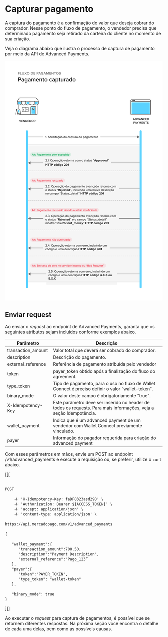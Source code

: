 # Capturar pagamento

A captura do pagamento é a confirmação do valor que deseja cobrar do comprador. Nesse ponto do fluxo de pagamento, o vendedor precisa que determinado pagamento seja retirado da carteira do cliente no momento de sua criação.

Veja o diagrama abaixo que ilustra o processo de captura de pagamento por meio da API de Advanced Payments.

![Capture-payment-flow](/images/wallet-connect/captured-payment.pt.png)

## Enviar request

Ao enviar o _request_ ao endpoint de Advanced Payments, garanta que os seguintes atributos sejam incluídos conforme exemplos abaixo.

| Parâmetro  | Descrição  |
| --- | --- |
| transaction_amount  | Valor total que deverá ser cobrado do comprador.  |
| description  | Descrição do pagamento.  |
| external_reference  | Referência de pagamento atribuída pelo vendedor  |
| token  | payer_token obtido após a finalização do fluxo do agreement.  |
| type_token  | Tipo de pagamento, para o uso no fluxo de Wallet Connect é preciso definir o valor “wallet-token”.  |
| binary_mode  | O valor deste campo é obrigatoriamente "true".  |
| X-Idempotency-Key  | Este parâmetro deve ser inserido no header de todos os requests. Para mais informações, veja a seção Idempotência.  |
| wallet_payment  | Indica que é um advanced payment de um vendedor com Wallet Connect previamente vinculado.  |
| payer  | Informação do pagador requerida para criação do advanced payment  |



Com esses parâmetros em mãos, envie um POST ao endpoint /v1/advanced_payments e execute a requisição ou, se preferir, utilize o `curl` abaixo.

[[[
```curl

POST

    -H 'X-Idempotency-Key: faDF8323asd298' \
    -H ‘Authorization: Bearer ${ACCESS_TOKEN}’ \
    -H 'accept: application/json' \
    -H 'content-type: application/json' \

https://api.mercadopago.com/v1/advanced_payments

{

   "wallet_payment":{
      "transaction_amount":700.50,
      "description":"Payment Description",
      "external_reference":"Pago_123”     
   },
   "payer":{
      "token":"PAYER_TOKEN",
      "type_token": "wallet-token"
   },

   "binary_mode": true
}

```
]]]

Ao executar o _request_ para captura de pagamentos, é possível que se retornem diferentes respostas. Na próxima seção você encontra o detalhe de cada uma delas, bem como as possíveis causas.
